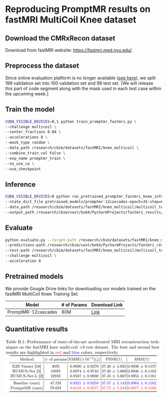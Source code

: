 # Reproducing PromptMR results on fastMRI MultiCoil Knee dataset

## Download the CMRxRecon dataset
Download from fastMRI website: https://fastmri.med.nyu.edu/.

## Preprocess the dataset

Since online evaluation platform is no longer available ([see here](
https://github.com/facebookresearch/fastMRI/discussions/293)), we split 199 validation set into 100 validation set and 99 test set. [We will release this part of code segment along with the mask used in each test case within the upcoming week.]

## Train the model

```bash
CUDA_VISIBLE_DEVICES=0,1 python train_promptmr_fastmri.py \
--challenge multicoil \
--center_fractions 0.04 \
--accelerations 8 \
--mask_type random \
--data_path /research/cbim/datasets/fastMRI/knee_multicoil \
--combine_train_val False \
--exp_name promptmr_train \
--no_use_ca \
--use_checkpoint
```

## Inference

```bash
CUDA_VISIBLE_DEVICES=0 python run_pretrained_promptmr_fastmri_knee_inference.py --challenge varnet_knee_mc \
--state_dict_file pretrained_models/promptmr-12cascades-epoch=35-step=625356.ckpt \
--data_path /research/cbim/datasets/fastMRI/knee_multicoil/multicoil_test \
--output_path /research/cbim/vast/bx64/PycharmProjects/fastmri_results/reproduce_promptmr_knee
```

## Evaluate

```bash
python evaluate.py --target-path /research/cbim/datasets/fastMRI/knee_multicoil/multicoil_test_tmp \
--predictions-path /research/cbim/vast/bx64/PycharmProjects/fastmri_results/reproduce_promptmr_knee/reconstructions \
--test-path /research/cbim/datasets/fastMRI/knee_multicoil/multicoil_test \
--challenge multicoil \
--acceleration 8 
```

## Pretrained models
We provide Google Drive links for downloading our models trained on the fastMRI MultiCoil Knee Training Set.


| Model              |# of Params     |Download Link                                                                              |
|--------------------|----------------|-------------------------------------------------------------------------------------------|
| PromptMR-12cascades|80M             |[Link](https://drive.google.com/file/d/1YXgrAoa9MqqSf-6GzXGVkk5-MlQ68w_P/view?usp=sharing) |

## Quantitative results

![fastMRI](../../assets/fastmri_quantitative-poster.png)